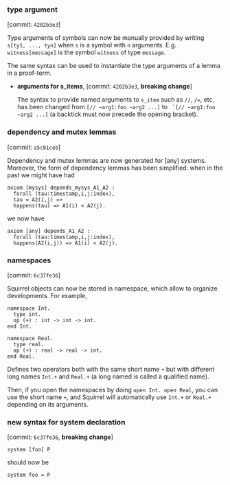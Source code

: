 ### type argument
  [commit: `4202b3e3`]

  Type arguments of symbols can now be manually provided by writing
  `s[ty1, ..., tyn]` when `s` is a symbol with `n` arguments.
  E.g. `witness[message]` is the symbol `witness` of type `message`.
  
  The same syntax can be used to instantiate the type arguments of a
  lemma in a proof-term.

- **arguments for s_items**, [commit: `4202b3e3`, **breaking change**]

  The syntax to provide named arguments to `s_item` such as `//`,
  `/=`, etc, has been changed from `[// ~arg1:foo ~arg2 ...]` to 
  `` `[// ~arg1:foo ~arg2 ...]`` (a backtick must now precede the 
  opening bracket).

### dependency and mutex lemmas
  [commit: `a5c01ceb`]

  Dependency and mutex lemmas are now generated for [any] systems.
  Moreover, the form of dependency lemmas has been simplified:
  when in the past we might have had
  ```
  axiom [mysys] depends_mysys_A1_A2 :
    forall (tau:timestamp,i,j:index),
    tau = A2(i,j) =>
    happens(tau) => A1(i) < A2(j).
  ```
  we now have
  ```
  axiom [any] depends_A1_A2 :
    forall (tau:timestamp,i,j:index),
    happens(A2(i,j)) => A1(i) < A2(j).
  ```

### namespaces
  [commit: `6c37fe36`]
  
  Squirrel objects can now be stored in namespace, which allow to
  organize developments. For example,

  ```
  namespace Int.
    type int.
    op (+) : int -> int -> int.
  end Int.
  
  namespace Real.
    type real.
    op (+) : real -> real -> int.
  end Real.
  ```
  
  Defines two operators both with the same short name `+` but with
  different long names `Int.+` and `Real.+` (a long named is called a
  qualified name).
  
  Then, if you open the namespaces by doing `open Int. open Real`, you
  can use the short name `+`, and Squirrel will automatically use
  `Int.+` or `Real.+` depending on its arguments.


### new syntax for system declaration
  [commit: `6c37fe36`, **breaking change**]

  ```
  system [foo] P
  ```

  should now be
  
  ```
  system foo = P
  ```
